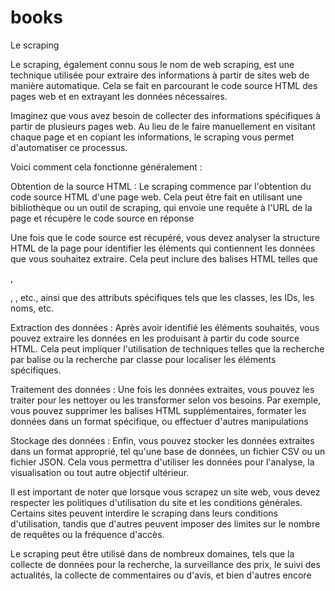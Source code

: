 # books

Le scraping 

Le scraping, également connu sous le nom de web scraping, est une technique utilisée pour extraire des informations à partir de sites web de manière automatique. Cela se fait en parcourant le code source HTML des pages web et en extrayant les données nécessaires.

Imaginez que vous avez besoin de collecter des informations spécifiques à partir de plusieurs pages web. Au lieu de le faire manuellement en visitant chaque page et en copiant les informations, le scraping vous permet d'automatiser ce processus.

Voici comment cela fonctionne généralement :

Obtention de la source HTML : Le scraping commence par l'obtention du code source HTML d'une page web. Cela peut être fait en utilisant une bibliothèque ou un outil de scraping, qui envoie une requête à l'URL de la page et récupère le code source en réponse

Une fois que le code source est récupéré, vous devez analyser la structure HTML de la page pour identifier les éléments qui contiennent les données que vous souhaitez extraire. Cela peut inclure des balises HTML telles que <div> , <p> , <table> , etc., ainsi que des attributs spécifiques tels que les classes, les IDs, les noms, etc.

Extraction des données : Après avoir identifié les éléments souhaités, vous pouvez extraire les données en les produisant à partir du code source HTML. Cela peut impliquer l'utilisation de techniques telles que la recherche par balise ou la recherche par classe  pour localiser les éléments spécifiques.

Traitement des données : Une fois les données extraites, vous pouvez les traiter pour les nettoyer ou les transformer selon vos besoins. Par exemple, vous pouvez supprimer les balises HTML supplémentaires, formater les données dans un format spécifique, ou effectuer d'autres manipulations

Stockage des données : Enfin, vous pouvez stocker les données extraites dans un format approprié, tel qu'une base de données, un fichier CSV ou un fichier JSON. Cela vous permettra d'utiliser les données pour l'analyse, la visualisation ou tout autre objectif ultérieur.

Il est important de noter que lorsque vous scrapez un site web, vous devez respecter les politiques d'utilisation du site et les conditions générales. Certains sites peuvent interdire le scraping dans leurs conditions d'utilisation, tandis que d'autres peuvent imposer des limites sur le nombre de requêtes ou la fréquence d'accès.

Le scraping peut être utilisé dans de nombreux domaines, tels que la collecte de données pour la recherche, la surveillance des prix, le suivi des actualités, la collecte de commentaires ou d'avis, et bien d'autres encore
